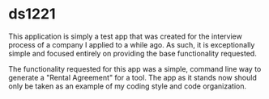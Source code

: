 # ds1221

This application is simply a test app that was created for the interview process of a company I applied to a while ago. As such, it is exceptionally simple and focused entirely on providing the base functionality requested.

The functionality requested for this app was a simple, command line way to generate a "Rental Agreement" for a tool. The app as it stands now should only be taken as an example of my coding style and code organization.
